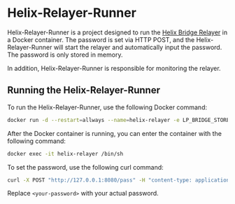 # Helix-Relayer-Runner

Helix-Relayer-Runner is a project designed to run the [Helix Bridge Relayer](https://github.com/helix-bridge/relayer) in a Docker container. The password is set via HTTP POST, and the Helix-Relayer-Runner will start the relayer and automatically input the password. The password is only stored in memory.

In addition, Helix-Relayer-Runner is responsible for monitoring the relayer.

## Running the Helix-Relayer-Runner

To run the Helix-Relayer-Runner, use the following Docker command:

```bash
docker run -d --restart=allways --name=helix-relayer -e LP_BRIDGE_STORE_PATH=/data/db -e HELIX_RELAYER_DIR=/opt/relayer -e LP_BRIDGE_PATH=/data/configure.json -v ~/relayer/.maintain:/data quay.io/perror/helix-relayer
```

After the Docker container is running, you can enter the container with the following command:

```bash
docker exec -it helix-relayer /bin/sh
```

To set the password, use the following curl command:

```bash
curl -X POST "http://127.0.0.1:8080/pass" -H "content-type: application/json" -d '{"p": "<your-password>"}'
```

Replace `<your-password>` with your actual password.
